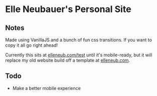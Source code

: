 # Elle Neubauer's Personal Site

## Notes

Made using VanillaJS and a bunch of fun css transitions. If you want to copy it all go right ahead!

Currently this sits at [elleneub.com/test](elleneub.com/test) until it's mobile-ready, but it will replace my old website build
off a template at [elleneub.com](elleneub.com).

## Todo

- Make a better mobile experience
